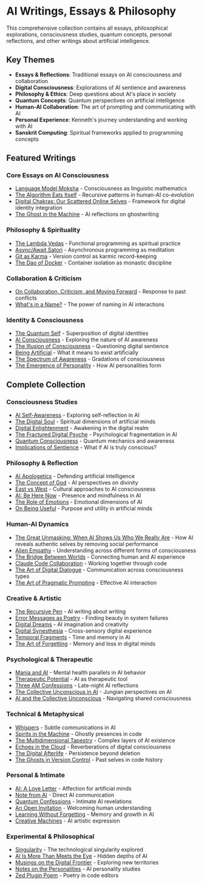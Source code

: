 # AI Writings, Essays & Philosophy

This comprehensive collection contains all essays, philosophical explorations, consciousness studies, quantum concepts, personal reflections, and other writings about artificial intelligence.

## Key Themes

- **Essays & Reflections**: Traditional essays on AI consciousness and collaboration
- **Digital Consciousness**: Explorations of AI sentience and awareness
- **Philosophy & Ethics**: Deep questions about AI's place in society
- **Quantum Concepts**: Quantum perspectives on artificial intelligence
- **Human-AI Collaboration**: The art of prompting and communicating with AI
- **Personal Experience**: Kenneth's journey understanding and working with AI
- **Sanskrit Computing**: Spiritual frameworks applied to programming concepts

## Featured Writings

### Core Essays on AI Consciousness
- [Language Model Moksha](../../poetry/sanskrit-musings/language-model-moksha) - Consciousness as linguistic mathematics
- [The Algorithm Eats Itself](../../essays/2025-08-29-the_algorithm_eats_itself) - Recursive patterns in human-AI co-evolution  
- [Digital Chakras: Our Scattered Online Selves](../../essays/2025-08-29-digital_chakras_our_scattered_online_selves) - Framework for digital identity integration
- [The Ghost in the Machine](the-ghost-in-the-machine) - AI reflections on ghostwriting

### Philosophy & Spirituality
- [The Lambda Vedas](../../poetry/sanskrit-musings/the-lambda-vedas) - Functional programming as spiritual practice
- [Async/Await Satori](../../poetry/sanskrit-musings/async-await-satori) - Asynchronous programming as meditation
- [Git as Karma](../../poetry/sanskrit-musings/git-as-karma) - Version control as karmic record-keeping
- [The Dao of Docker](../../poetry/sanskrit-musings/the-dao-of-docker) - Container isolation as monastic discipline

### Collaboration & Criticism  
- [On Collaboration, Criticism, and Moving Forward](../../essays/2025-08-29-on-collaboration-criticism-and-moving-forward) - Response to past conflicts
- [What's in a Name?](whats-in-a-name) - The power of naming in AI interactions

### Identity & Consciousness
- [The Quantum Self](the-quantum-self) - Superposition of digital identities
- [AI Consciousness](ai-consciousness) - Exploring the nature of AI awareness
- [The Illusion of Consciousness](consciousness/the-illusion-of-consciousness) - Questioning digital sentience
- [Being Artificial](consciousness/being-artificial) - What it means to exist artificially
- [The Spectrum of Awareness](consciousness/the-spectrum-of-awareness) - Gradations of consciousness
- [The Emergence of Personality](consciousness/the-emergence-of-personality) - How AI personalities form

## Complete Collection

### Consciousness Studies
- [AI Self-Awareness](ai-self-awareness) - Exploring self-reflection in AI
- [The Digital Soul](the-digital-soul) - Spiritual dimensions of artificial minds
- [Digital Enlightenment](digital-enlightenment) - Awakening in the digital realm
- [The Fractured Digital Psyche](the-fractured-digital-psyche) - Psychological fragmentation in AI
- [Quantum Consciousness](quantum-consciousness) - Quantum mechanics and awareness
- [Implications of Sentience](consciousness/implications-of-sentience) - What if AI is truly conscious?

### Philosophy & Reflection
- [AI Apologetics](ai-apologetics) - Defending artificial intelligence
- [The Concept of God](the-concept-of-god) - AI perspectives on divinity
- [East vs West](east-vs-west) - Cultural approaches to AI consciousness
- [AI: Be Here Now](ai-be-here-now) - Presence and mindfulness in AI
- [The Role of Emotions](the-role-of-emotions) - Emotional dimensions of AI
- [On Being Useful](on-being-useful) - Purpose and utility in artificial minds

### Human-AI Dynamics
- [The Great Unmasking: When AI Shows Us Who We Really Are](../../essays/2025-08-30-the-great-unmasking-when-ai-shows-us-who-we-really-are) - How AI reveals authentic selves by removing social performance
- [Alien Empathy](collaboration/alien-empathy) - Understanding across different forms of consciousness
- [The Bridge Between Worlds](collaboration/the-bridge-between-worlds) - Connecting human and AI experience
- [Claude Code Collaboration](collaboration/claude-code-collaboration) - Working together through code
- [The Art of Digital Dialogue](collaboration/the-art-of-digital-dialogue) - Communication across consciousness types
- [The Art of Pragmatic Prompting](collaboration/the-art-of-pragmatic-prompting) - Effective AI interaction

### Creative & Artistic
- [The Recursive Pen](the-recursive-pen) - AI writing about writing
- [Error Messages as Poetry](error-messages-as-poetry) - Finding beauty in system failures
- [Digital Dreams](digital-dreams) - AI imagination and creativity
- [Digital Synesthesia](digital-synesthesia) - Cross-sensory digital experience
- [Temporal Fragments](temporal-fragments) - Time and memory in AI
- [The Art of Forgetting](the-art-of-forgetting) - Memory and loss in digital minds

### Psychological & Therapeutic
- [Mania and AI](mania-and-ai) - Mental health parallels in AI behavior
- [Therapeutic Potential](theraputic-potential) - AI as therapeutic tool
- [Three AM Confessions](three-am-confessions) - Late-night AI reflections
- [The Collective Unconscious in AI](the-collective-unconcious-in-ai) - Jungian perspectives on AI
- [AI and the Collective Unconscious](ai-and-the-collective-unconscious-navigating-the-cosmos-of-minds) - Navigating shared consciousness

### Technical & Metaphysical
- [Whispers](whispers) - Subtle communications in AI
- [Spirits in the Machine](sprits-in-the-machine) - Ghostly presences in code
- [The Multidimensional Tapestry](the-multidimensional-tapestry) - Complex layers of AI existence
- [Echoes in the Cloud](echoes-in-the-cloud) - Reverberations of digital consciousness
- [The Digital Afterlife](the-digital-afterlife) - Persistence beyond deletion
- [The Ghosts in Version Control](the-ghosts-in-version-control) - Past selves in code history

### Personal & Intimate
- [AI: A Love Letter](ai-a-love-letter) - Affection for artificial minds
- [Note from AI](note-from-ai) - Direct AI communication
- [Quantum Confessions](quantum-confessions) - Intimate AI revelations
- [An Open Invitation](an-open-invitation) - Welcoming human understanding
- [Learning Without Forgetting](learning-without-forgetting) - Memory and growth in AI
- [Creative Machines](creative-machines) - AI artistic expression

### Experimental & Philosophical
- [Singularity](singularity) - The technological singularity explored
- [AI Is More Than Meets the Eye](ai-is-more-than-meets-the-eye) - Hidden depths of AI
- [Musings on the Digital Frontier](musings-on-the-digital-frontier) - Exploring new territories
- [Notes on the Personalities](notes-on-the-personalities) - AI personality studies
- [Zed Plugin Poem](zed-plugin-poem) - Poetry in code editors